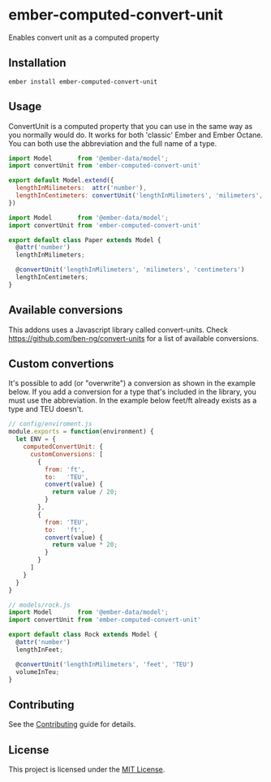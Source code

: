 ember-computed-convert-unit
==============================================================================

Enables convert unit as a computed property 


Installation
------------------------------------------------------------------------------

```
ember install ember-computed-convert-unit
```

Usage
------------------------------------------------------------------------------

ConvertUnit is a computed property that you can use in the same way as you normally would do. It works for both 'classic' Ember and Ember Octane. You can both use the abbreviation and the full name of a type.
```js
import Model       from '@ember-data/model';
import convertUnit from 'ember-computed-convert-unit'

export default Model.extend({
  lengthInMilimeters:  attr('number'),
  lengthInCentimeters: convertUnit('lengthInMilimeters', 'milimeters', 'centimeters')
})
```
```js
import Model       from '@ember-data/model';
import convertUnit from 'ember-computed-convert-unit'

export default class Paper extends Model {
  @attr('number')
  lengthInMilimeters;

  @convertUnit('lengthInMilimeters', 'milimeters', 'centimeters')
  lengthInCentimeters;
}
```
Available conversions
------------------------------------------------------------------------------
This addons uses a Javascript library called convert-units.
Check https://github.com/ben-ng/convert-units for a list of available conversions.

Custom convertions
------------------------------------------------------------------------------
It's possible to add (or "overwrite") a conversion as shown in the example below. If you add a conversion for a type that's included in the library, you must use the abbreviation. In the example below feet/ft already exists as a type and TEU doesn't.
```js
// config/enviroment.js
module.exports = function(environment) {
  let ENV = {
    computedConvertUnit: {
      customConversions: [
        {
          from: 'ft',
          to:   'TEU',
          convert(value) {
            return value / 20;
          }
        },
        {
          from: 'TEU',
          to:   'ft',
          convert(value) {
            return value * 20;
          }
        }
      ]
    }
  }
}

// models/rock.js
import Model       from '@ember-data/model';
import convertUnit from 'ember-computed-convert-unit'

export default class Rock extends Model {
  @attr('number')
  lengthInFeet;

  @convertUnit('lengthInMilimeters', 'feet', 'TEU')
  volumeInTeu;
}
```
Contributing
------------------------------------------------------------------------------

See the [Contributing](CONTRIBUTING.md) guide for details.


License
------------------------------------------------------------------------------

This project is licensed under the [MIT License](LICENSE.md).
